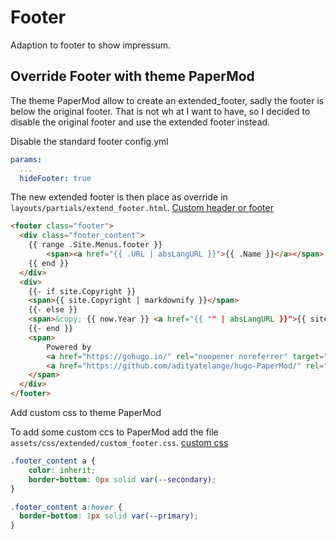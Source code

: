 # Footer

Adaption to footer to show impressum.

## Override Footer with theme PaperMod

The theme PaperMod allow to create an extended_footer, sadly the footer is below the original footer.
That is not wh at I want to have, so I decided to disable the original footer and use the extended footer instead.

Disable the standard footer config.yml

```yml
params:
  ...
  hideFooter: true
```

The new extended footer is then place as override in `layouts/partials/extend_footer.html`.
[Custom header or footer](https://github.com/adityatelange/hugo-PaperMod/wiki/FAQs#custom-head--footer)

```html
<footer class="footer">
  <div class="footer_content">      
    {{ range .Site.Menus.footer }}
        <span><a href="{{ .URL | absLangURL }}">{{ .Name }}</a></span>
    {{ end }}
  </div>
  <div>
    {{- if site.Copyright }}
    <span>{{ site.Copyright | markdownify }}</span>
    {{- else }}
    <span>&copy; {{ now.Year }} <a href="{{ "" | absLangURL }}">{{ site.Title }}</a></span>
    {{- end }}
    <span>
        Powered by
        <a href="https://gohugo.io/" rel="noopener noreferrer" target="_blank">Hugo</a> &
        <a href="https://github.com/adityatelange/hugo-PaperMod/" rel="noopener" target="_blank">PaperMod</a>
    </span>
  </div>
</footer>
```

Add custom css to theme PaperMod

To add some custom ccs to PaperMod add the file `assets/css/extended/custom_footer.css`.
[custom css](https://github.com/adityatelange/hugo-PaperMod/wiki/FAQs#bundling-custom-css-with-themes-assets)

```css
.footer_content a {
    color: inherit;
    border-bottom: 0px solid var(--secondary);
}

.footer_content a:hover {
  border-bottom: 1px solid var(--primary);
}
```
